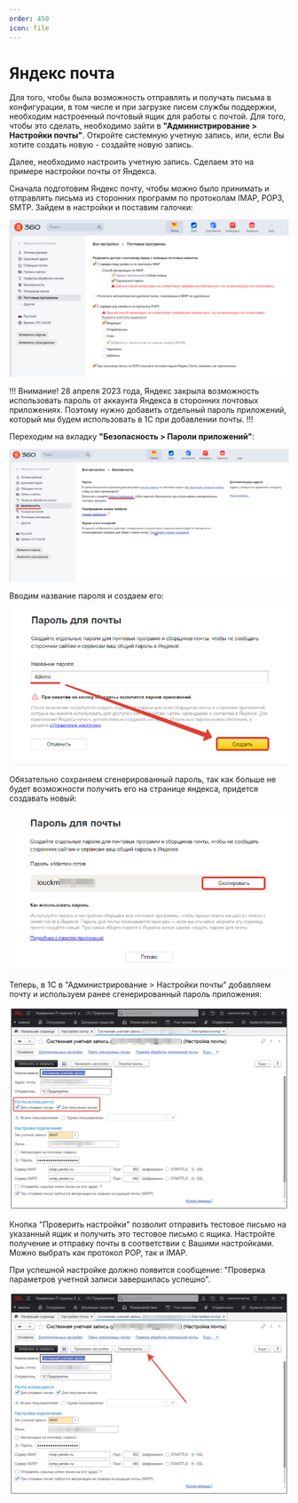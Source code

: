 ```yaml
---
order: 450
icon: file 
---
```


# Яндекс почта
Для того, чтобы была возможность отправлять и получать письма в конфигурации, в том числе и при загрузке писем службы поддержки, необходим настроенный почтовый ящик для работы с почтой. Для того, чтобы это сделать, необходимо зайти в **"Администрирование > Настройки почты"**. Откройте системную учетную запись, или, если Вы хотите создать новую - создайте новую запись.

Далее, необходимо настроить учетную запись. Сделаем это на примере настройки почты от Яндекса.

Сначала подготовим Яндекс почту, чтобы можно было принимать и отправлять письма из сторонних программ по протоколам IMAP, POP3, SMTP. Зайдем в настройки и поставим галочки:

![01_Яндекс](static/01_Яндекс.png)

!!!
Внимание! 28 апреля 2023 года, Яндекс закрыла возможность использовать пароль от аккаунта Яндекса в сторонних почтовых приложениях. Поэтому нужно добавить отдельный пароль приложений, который мы будем использовать в 1С при добавлении почты.
!!!

Переходим на вкладку **"Безопасность > Пароли приложений"**:

![02_Яндекс](static/02_Яндекс.png)

Вводим название пароля и создаем его:

![03_Яндекс](static/03_Яндекс.png)

Обязательно сохраняем сгенерированный пароль, так как больше не будет возможности получить его на странице яндекса, придется создавать новый:

![04_Яндекс](static/04_Яндекс.png)

Теперь, в 1С в "Администрирование > Настройки почты" добавляем почту и используем ранее сгенерированный пароль приложения:

![05_Яндекс](static/05_Яндекс.png)

Кнопка "Проверить настройки" позволит отправить тестовое письмо на указанный ящик и получить это тестовое письмо с ящика. Настройте получение и отправку почты в соответствии с Вашими настройками. Можно выбрать как протокол POP, так и IMAP.

При успешной настройке должно появится сообщение: "Проверка параметров учетной записи завершилась успешно".

![06_Яндекс](static/06_Яндекс.png)




